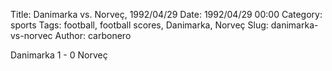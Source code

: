 Title: Danimarka vs. Norveç, 1992/04/29
Date: 1992/04/29 00:00
Category: sports
Tags: football, football scores, Danimarka, Norveç
Slug: danimarka-vs-norvec
Author: carbonero


Danimarka 1 - 0 Norveç
